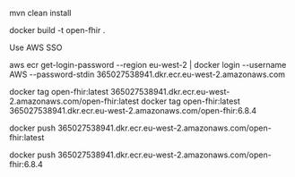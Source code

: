 
mvn clean install

docker build -t open-fhir .

Use AWS SSO

aws ecr get-login-password --region eu-west-2 | docker login --username AWS --password-stdin 365027538941.dkr.ecr.eu-west-2.amazonaws.com

docker tag open-fhir:latest 365027538941.dkr.ecr.eu-west-2.amazonaws.com/open-fhir:latest
docker tag open-fhir:latest 365027538941.dkr.ecr.eu-west-2.amazonaws.com/open-fhir:6.8.4

docker push 365027538941.dkr.ecr.eu-west-2.amazonaws.com/open-fhir:latest

docker push 365027538941.dkr.ecr.eu-west-2.amazonaws.com/open-fhir:6.8.4
